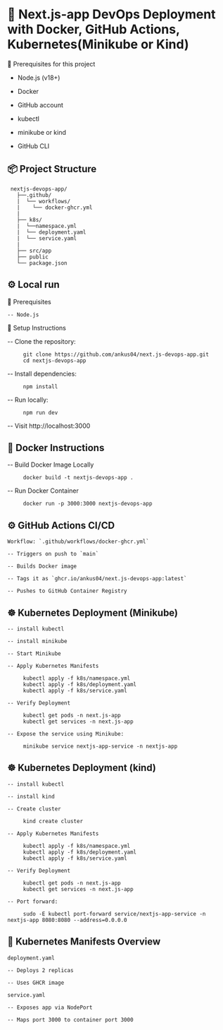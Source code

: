 # 🚀 Next.js-app DevOps Deployment with Docker, GitHub Actions, Kubernetes(Minikube or Kind)

🧰 Prerequisites for this project
   
   - Node.js (v18+)
   
   - Docker

   - GitHub account

   - kubectl

   - minikube or kind

   - GitHub CLI

## 📦 Project Structure

     nextjs-devops-app/
       ├──.github/
       |  └── workflows/
       |    └── docker-ghcr.yml
       |
       ├── k8s/
       |  └──namespace.yml
       |  └── deployment.yaml
       |  └── service.yaml
       |
       ├── src/app
       ├── public
       └── package.json

## ⚙️ Local run

   🧰 Prerequisites

    -- Node.js

   🧱 Setup Instructions

   -- Clone the repository:

         git clone https://github.com/ankus04/next.js-devops-app.git
         cd nextjs-devops-app

   -- Install dependencies:

         npm install

   -- Run locally:

         npm run dev

   -- Visit http://localhost:3000


## 🐳 Docker Instructions

   -- Build Docker Image Locally

         docker build -t nextjs-devops-app .

   -- Run Docker Container

         docker run -p 3000:3000 nextjs-devops-app
      


## ⚙️ GitHub Actions CI/CD

    Workflow: `.github/workflows/docker-ghcr.yml`

    -- Triggers on push to `main`

    -- Builds Docker image

    -- Tags it as `ghcr.io/ankus04/next.js-devops-app:latest`

    -- Pushes to GitHub Container Registry

## ☸️ Kubernetes Deployment (Minikube)

    -- install kubectl

    -- install minikube

    -- Start Minikube

    -- Apply Kubernetes Manifests
         
         kubectl apply -f k8s/namespace.yml
         kubectl apply -f k8s/deployment.yaml
         kubectl apply -f k8s/service.yaml

    -- Verify Deployment

         kubectl get pods -n next.js-app
         kubectl get services -n next.js-app

    -- Expose the service using Minikube:

         minikube service nextjs-app-service -n nextjs-app
   
   
## ☸️ Kubernetes Deployment (kind)

    -- install kubectl

    -- install kind

    -- Create cluster

         kind create cluster

    -- Apply Kubernetes Manifests
         
         kubectl apply -f k8s/namespace.yml
         kubectl apply -f k8s/deployment.yaml
         kubectl apply -f k8s/service.yaml

    -- Verify Deployment

         kubectl get pods -n next.js-app
         kubectl get services -n next.js-app

    -- Port forward:

         sudo -E kubectl port-forward service/nextjs-app-service -n nextjs-app 8080:8080 --address=0.0.0.0
   
## 📄 Kubernetes Manifests Overview

   `deployment.yaml`
      
    -- Deploys 2 replicas

    -- Uses GHCR image 

   `service.yaml`        

    -- Exposes app via NodePort

    -- Maps port 3000 to container port 3000